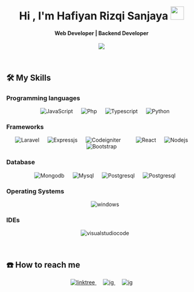 <h1 align="center">Hi , I'm Hafiyan Rizqi Sanjaya <img src="https://media.giphy.com/media/hvRJCLFzcasrR4ia7z/giphy.gif" width="35"></h1>
<h4 align="center">Web Developer | Backend Developer</h4>

<p align="center"> 
	<img src="https://komarev.com/ghpvc/?username=yanssanjay404&color=brightgreen&label=PROFILE+VIEWS"/> 
</p>

<br>

## 🛠️ My Skills

### Programming languages

<p align="center"> 
  &emsp;
     <img alt="JavaScript" src="https://img.shields.io/badge/JavaScript-F7DF1E?style=for-the-badge&logo=javascript&logoColor=black">
  &emsp;
    <img alt="Php" src="https://img.shields.io/badge/PHP-777BB4?style=for-the-badge&logo=php&logoColor=white">
  &emsp;
    <img alt="Typescript" src="https://img.shields.io/badge/TypeScript-007ACC?style=for-the-badge&logo=typescript&logoColor=white">
  &emsp;
    <img alt="Python" src="https://img.shields.io/badge/Python-3776AB?style=for-the-badge&logo=python&logoColor=white">
</p>

### Frameworks

<p align="center"> 
  &emsp;
     <img alt="Laravel" src="https://img.shields.io/badge/Laravel-FF2D20?style=for-the-badge&logo=laravel&logoColor=white">
  &emsp;
    <img alt="Expressjs" src="https://img.shields.io/badge/Express.js-404D59?style=for-the-badge">
  &emsp;
    <img alt="Codeigniter" src="https://img.shields.io/badge/CodeIgniter-%23EF4223.svg?style=for-the-badge&logo=codeIgniter&logoColor=white">
  &emsp;
  &emsp;
    <img alt="React" src="https://img.shields.io/badge/React-20232A?style=for-the-badge&logo=react&logoColor=61DAFB">
  &emsp;	
    <img alt="Nodejs" src="https://img.shields.io/badge/Node.js-43853D?style=for-the-badge&logo=node.js&logoColor=white">
  &emsp;
    <img alt="Bootstrap" src="https://img.shields.io/badge/Bootstrap-563D7C?style=for-the-badge&logo=bootstrap&logoColor=white">
</p>

### Database

<p align="center"> 
  &emsp;
     <img alt="Mongodb" src="https://img.shields.io/badge/MongoDB-4EA94B?style=for-the-badge&logo=mongodb&logoColor=white">
  &emsp;
    <img alt="Mysql" src="https://img.shields.io/badge/MySQL-00000F?style=for-the-badge&logo=mysql&logoColor=white">
  &emsp;
    <img alt="Postgresql" src="https://img.shields.io/badge/PostgreSQL-316192?style=for-the-badge&logo=postgresql&logoColor=white">
    &emsp;
    <img alt="Postgresql" src="https://img.shields.io/badge/Microsoft_Access-A4373A?style=for-the-badge&logo=microsoft-access&logoColor=white">
</p>

### Operating Systems

<p align="center"> 
  &emsp;
     <img alt="windows" src="https://img.shields.io/badge/Windows-0078D6?style=for-the-badge&logo=windows&logoColor=white">
</p>

### IDEs

<p align="center"> 
  &emsp;
     <img alt="visualstudiocode" src="https://img.shields.io/badge/Visual_Studio_Code-0078D4?style=for-the-badge&logo=visual%20studio%20code&logoColor=white">
</p>

<br>

## ☎️ How to reach me

<p align="center"> 
  <a href="https://linktr.ee/hafiyanrizqisanjaya"> 
    <img alt="linktree" src="https://img.shields.io/badge/linktree-39E09B?style=for-the-badge&logo=linktree&logoColor=white">
  </a> 
&emsp; 
  <a href="https://www.instagram.com/hafiyanrizqi.dev/"> 
    <img alt="ig" src="https://img.shields.io/badge/Instagram-E4405F?style=for-the-badge&logo=instagram&logoColor=white">
  </a>
&emsp; 
  <a href="https://www.linkedin.com/in/hafiyanrizqisanjaya/"> 
    <img alt="ig" src="https://img.shields.io/badge/LinkedIn-0077B5?style=for-the-badge&logo=linkedin&logoColor=white">
  </a> 
</p>
